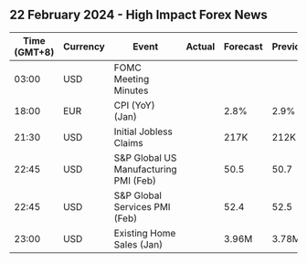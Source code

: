 ## 22 February 2024 - High Impact Forex News

| Time (GMT+8) | Currency | Event | Actual | Forecast | Previous |
|------|----------|-------|--------|----------|----------|
| 03:00 | USD | FOMC Meeting Minutes |  |  |  |
| 18:00 | EUR | CPI (YoY) (Jan) |  | 2.8% | 2.9% |
| 21:30 | USD | Initial Jobless Claims |  | 217K | 212K |
| 22:45 | USD | S&P Global US Manufacturing PMI (Feb) |  | 50.5 | 50.7 |
| 22:45 | USD | S&P Global Services PMI (Feb) |  | 52.4 | 52.5 |
| 23:00 | USD | Existing Home Sales (Jan) |  | 3.96M | 3.78M |
